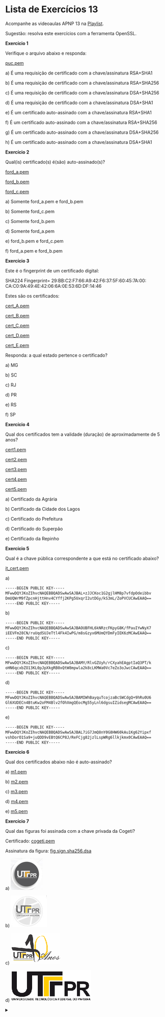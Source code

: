 # Lista de Exercícios 13

Acompanhe as videoaulas APNP 13 na [Playlist](https://www.youtube.com/playlist?list=PL4ySOdUYDU9AnsLbtvt7Mq3yBtnMT0Fog).

Sugestão: resolva este exercícios com a ferramenta OpenSSL.

**Exercício 1**

Verifique o arquivo abaixo e responda:

[puc.pem](puc.pem)

a) É uma requisição de certificado com a chave/assinatura RSA+SHA1

b) É uma requisição de certificado com a chave/assinatura RSA+SHA256

c) É uma requisição de certificado com a chave/assinatura DSA+SHA256

d) É uma requisição de certificado com a chave/assinatura DSA+SHA1

e) É um certificado auto-assinado com a chave/assinatura RSA+SHA1

f) É um certificado auto-assinado com a chave/assinatura RSA+SHA256

g) É um certificado auto-assinado com a chave/assinatura DSA+SHA256

h) É um certificado auto-assinado com a chave/assinatura DSA+SHA1

**Exercício 2**

Qual(is) certificado(s) é(são) auto-assinado(s)?

[ford_a.pem](ford_a.pem)

[ford_b.pem](ford_b.pem)

[ford_c.pem](ford_c.pem)

a) Somente ford_a.pem e ford_b.pem

b) Somente ford_c.pem

c) Somente ford_b.pem

d) Somente ford_a.pem

e) ford_b.pem e ford_c.pem

f) ford_a.pem e ford_b.pem

**Exercício 3**

Este é o fingerprint de um certificado digital:

SHA224 Fingerprint=
29:BB:C2:F7:66:A9:42:F6:37:5F:60:45:7A:00:
CA:C0:9A:49:4E:42:06:6A:0E:53:6D:DF:14:46

Estes são os certificados:

[cert_A.pem](cert_A.pem)

[cert_B.pem](cert_B.pem)

[cert_C.pem](cert_C.pem)

[cert_D.pem](cert_D.pem)

[cert_E.pem](cert_E.pem)

Responda: a qual estado pertence o certificado?

a) MG

b) SC

c) RJ

d) PR

e) RS

f) SP

**Exercício 4**

Qual dos certificados tem a validade (duração) de aproximadamente de 5 anos?

[cert1.pem](cert1.pem)

[cert2.pem](cert2.pem)

[cert3.pem](cert3.pem)

[cert4.pem](cert4.pem)

[cert5.pem](cert5.pem)

a) Certificado da Agrária

b) Certificado da Cidade dos Lagos

c) Certificado do Prefeitura

d) Certificado do Superpão

e) Certificado da Repinho

**Exercício 5**

Qual é a chave pública correspondente a que está no certificado abaixo?

[it_cert.pem](it_cert.pem)

a)

```
-----BEGIN PUBLIC KEY-----
MFwwDQYJKoZIhvcNAQEBBQADSwAwSAJBAL+zJJCKoc1G2gjlHM8p7vfdpOdeibbv
DmUQWrM9fZpcnHjttHnv4CYffj2KPg5UxqrI2utDGy/kS3mL/ZoPVCUCAwEAAQ==
-----END PUBLIC KEY-----
```

b)

```
-----BEGIN PUBLIC KEY-----
MFwwDQYJKoZIhvcNAQEBBQADSwAwSAJBAOUBFHL6kNRzcFKpyG8K/fPauIYwNyX7
iEEVFm28CN/ruUqdSUJeTtl4Fk4IwPG/m8sGzyx6MUmQYDmFyIEK6zMCAwEAAQ==
-----END PUBLIC KEY-----
```

c)

```
-----BEGIN PUBLIC KEY-----
MFwwDQYJKoZIhvcNAQEBBQADSwAwSAJBAMY/RlvGZUyh/rCXyahEAgptIaQ3PT/k
oHN6qcxbZO13KL0pJpXkgRB0xQtW8mpwla2k8cLKMWa0Vc7eZo3oJwcCAwEAAQ==
-----END PUBLIC KEY-----
```

d)

```
-----BEGIN PUBLIC KEY-----
MFwwDQYJKoZIhvcNAQEBBQADSwAwSAJBAMIWhBayquTcojzaBcSWCdgQ+9hRu0U6
Gl6XUDECn4BtuKw2oFM4Blv2fOhXmgQEocMg55yLnl6dgsuIZidsegMCAwEAAQ==
-----END PUBLIC KEY-----
```

e)

```
-----BEGIN PUBLIC KEY-----
MFwwDQYJKoZIhvcNAQEBBQADSwAwSAJBAL7iG7JmQ8nY0G8HW60kAu1Kg62Yipxf
vshDorO1Sa9+juQDD9vEBtQ6CP8J/ReFCjg82jzlLspWRg6llkjkmx0CAwEAAQ==
-----END PUBLIC KEY-----
```

**Exercício 6**

Qual dos certificados abaixo não é auto-assinado?

a) [m1.pem](m1.pem)

b) [m2.pem](m2.pem)

c) [m3.pem](m3.pem)

d) [m4.pem](m4.pem)

e) [m5.pem](m5.pem)

**Exercício 7**

Qual das figuras foi assinada com a chave privada da Cogeti?

Certificado: [cogeti.pem](cogeti.pem)

Assinatura da figura: [fig.sign.sha256.dsa](fig.sign.sha256.dsa)

a) ![](fig1.jpeg)

b) ![](fig2.jpeg)

c) ![](fig3.png)

d) ![](fig4.png)

<details><summary></summary>

Respostas:

1 - c

2 - c

3 - f

4 - a

5 - a

6 - c

7 - b
</details>
